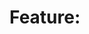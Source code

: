 # Feature: <title>

## Background

## Goals / Non-goals

## User Stories

## Acceptance Criteria (Given/When/Then)

## API / Data Model Changes

## Risks / Rollback / Metrics

